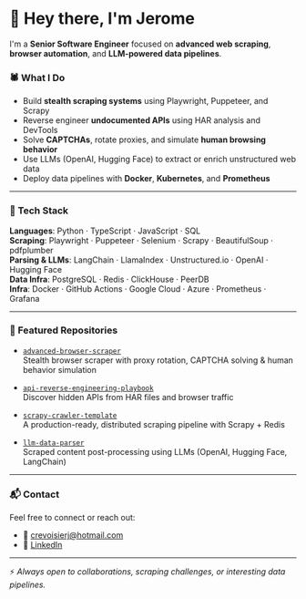 # 👋 Hey there, I'm Jerome

I'm a **Senior Software Engineer** focused on **advanced web scraping**, **browser automation**, and **LLM-powered data pipelines**.

### 🕷️ What I Do
- Build **stealth scraping systems** using Playwright, Puppeteer, and Scrapy
- Reverse engineer **undocumented APIs** using HAR analysis and DevTools
- Solve **CAPTCHAs**, rotate proxies, and simulate **human browsing behavior**
- Use LLMs (OpenAI, Hugging Face) to extract or enrich unstructured web data
- Deploy data pipelines with **Docker**, **Kubernetes**, and **Prometheus**

---

### 🧰 Tech Stack

**Languages**: Python · TypeScript · JavaScript · SQL  
**Scraping**: Playwright · Puppeteer · Selenium · Scrapy · BeautifulSoup · pdfplumber  
**Parsing & LLMs**: LangChain · LlamaIndex · Unstructured.io · OpenAI · Hugging Face  
**Data Infra**: PostgreSQL · Redis · ClickHouse · PeerDB  
**Infra**: Docker · GitHub Actions · Google Cloud · Azure · Prometheus · Grafana

---

### 📌 Featured Repositories

- [`advanced-browser-scraper`](https://github.com/jcrevoisier/advanced-browser-scraper)  
  Stealth browser scraper with proxy rotation, CAPTCHA solving & human behavior simulation

- [`api-reverse-engineering-playbook`](https://github.com/jcrevoisier/api-reverse-engineering-playbook)  
  Discover hidden APIs from HAR files and browser traffic

- [`scrapy-crawler-template`](https://github.com/jcrevoisier/scrapy-crawler-template)  
  A production-ready, distributed scraping pipeline with Scrapy + Redis

- [`llm-data-parser`](https://github.com/jcrevoisier/llm-data-parser)  
  Scraped content post-processing using LLMs (OpenAI, Hugging Face, LangChain)

---

### 📬 Contact

Feel free to connect or reach out:  
- 📧 crevoisierj@hotmail.com  
- 💼 [LinkedIn](https://www.linkedin.com/in/crevoisierjerome/)

---

⚡ _Always open to collaborations, scraping challenges, or interesting data pipelines._
